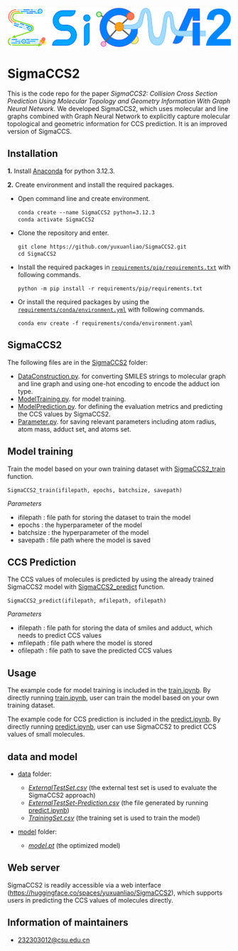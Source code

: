 <img src="logo.png" width:100px>

# SigmaCCS2

This is the code repo for the paper *SigmaCCS2: Collision Cross Section Prediction Using Molecular Topology and Geometry Information With Graph Neural Network*. We developed SigmaCCS2, which uses molecular and line graphs combined with Graph Neural Network to explicitly capture molecular topological and geometric information for CCS prediction. It is an improved version of SigmaCCS.

## Installation
**1.** Install [Anaconda](https://www.anaconda.com) for python 3.12.3.

**2.** Create environment and install the required packages.

- Open command line and create environment.
	```shell
  conda create --name SigmaCCS2 python=3.12.3
  conda activate SigmaCCS2
	```
- Clone the repository and enter.
	```shell
  git clone https://github.com/yuxuanliao/SigmaCCS2.git
  cd SigmaCCS2
	```
- Install the required packages in [`requirements/pip/requirements.txt`](requirements/pip/requirements.txt) with following commands.
  ```shell
  python -m pip install -r requirements/pip/requirements.txt
	```
- Or install the required packages by using the [`requirements/conda/environment.yml`](requirements/conda/environment.yml) with following commands.
  ```shell
  conda env create -f requirements/conda/environment.yaml
	```

## SigmaCCS2
The following files are in the [SigmaCCS2](SigmaCCS2) folder:
- [DataConstruction.py](SigmaCCS2/DataConstruction.py). for converting SMILES strings to molecular graph and line graph and using one-hot encoding to encode the adduct ion type.
- [ModelTraining.py](SigmaCCS2/ModelTraining.py). for model training.
- [ModelPrediction.py](SigmaCCS2/ModelPrediction.py). for defining the evaluation metrics and predicting the CCS values by SigmaCCS2.
- [Parameter.py](SigmaCCS2/Parameter.py). for saving relevant parameters including atom radius, atom mass, adduct set, and atoms set.

## Model training
Train the model based on your own training dataset with [SigmaCCS2_train](https://github.com/yuxuanliao/SigmaCCS2/blob/main/SigmaCCS2/ModelTraining.py#L65) function.
    
    SigmaCCS2_train(ifilepath, epochs, batchsize, savepath)

*Parameters*
- ifilepath : file path for storing the dataset to train the model
- epochs : the hyperparameter of the model
- batchsize : the hyperparameter of the model
- savepath : file path where the model is saved

## CCS Prediction
The CCS values of molecules is predicted by using the already trained SigmaCCS2 model with [SigmaCCS2_predict](https://github.com/yuxuanliao/SigmaCCS2/blob/main/SigmaCCS2/SigmaCCS2_predict.py#L37) function.

    SigmaCCS2_predict(ifilepath, mfilepath, ofilepath)

*Parameters*
- ifilepath : file path for storing the data of smiles and adduct, which needs to predict CCS values
- mfilepath : file path where the model is stored
- ofilepath : file path to save the predicted CCS values

## Usage
The example code for model training is included in the [train.ipynb](train.ipynb). By directly running [train.ipynb](SigmaCCS2/train.ipynb), user can train the model based on your own training dataset.

The example code for CCS prediction is included in the [predict.ipynb](predict.ipynb). By directly running [predict.ipynb](SigmaCCS2/predict.ipynb), user can use SigmaCCS2 to predict CCS values of small molecules.

## data and model
- [data](data) folder:
    - *[ExternalTestSet.csv](data/ExternalTestSet.csv)* (the external test set is used to evaluate the SigmaCCS2 approach)
    - *[ExternalTestSet-Prediction.csv](data/ExternalTestSet-Prediction.csv)* (the file generated by running [predict.ipynb](predict.ipynb))
    - *[TrainingSet.csv](data/TrainingSet.csv)* (the training set is used to train the model)

- [model](model) folder:
    - *[model.pt](model/model.pt)* (the optimized model)

## Web server
SigmaCCS2 is readily accessible via a web interface (https://huggingface.co/spaces/yuxuanliao/SigmaCCS2), which supports users in predicting the CCS values of molecules directly.

## Information of maintainers
- 232303012@csu.edu.cn
